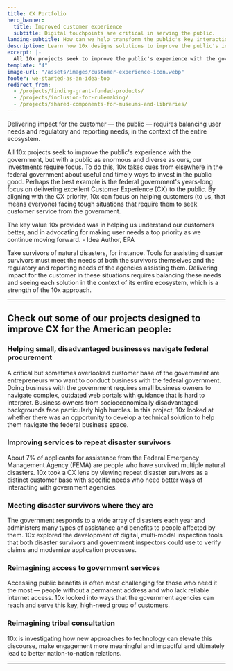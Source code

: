```yaml
---
title: CX Portfolio 
hero_banner:
  title: Improved customer experience
  subtitle: Digital touchpoints are critical in serving the public.
landing-subtitle: How can we help transform the public's key interactions with the federal government?
description: Learn how 10x designs solutions to improve the public's interaction with the federal government for an improved customer experience.
excerpt: |-
  All 10x projects seek to improve the public's experience with the government, but with a public as enormous and diverse as ours, our investments require focus. To do this, 10x takes cues from elsewhere in the federal government about useful and timely ways to invest in the public good. Perhaps the best example is the federal government's years-long focus on delivering excellent Customer Experience (CX) to the public. By aligning with the CX priority, 10x can focus on helping customers (to us, that means everyone) facing tough situations that require them to seek customer service from the government.
template: "4"
image-url: "/assets/images/customer-experience-icon.webp"
footer: we-started-as-an-idea-too
redirect_from: 
  - /projects/finding-grant-funded-products/
  - /projects/inclusion-for-rulemaking/
  - /projects/shared-components-for-museums-and-libraries/
---
```

<p class="usa-intro">  
  Delivering impact for the customer &#8212; the public &#8212; requires balancing user needs and regulatory and reporting needs, in the context of the entire ecosystem.
</p>

All 10x projects seek to improve the public's experience with the government, but with a public as enormous and diverse as ours, our investments require focus. To do this, 10x takes cues from elsewhere in the federal government about useful and timely ways to invest in the public good. Perhaps the best example is the federal government's years-long focus on delivering excellent Customer Experience (CX) to the public. By aligning with the CX priority, 10x can focus on helping customers (to us, that means everyone) facing tough situations that require them to seek customer service from the government.

<aside class="pull-quote">
  The key value 10x provided was in helping us understand our customers better, and in advocating for making user needs a top priority as we continue moving forward.
  <span class="author">- Idea Author, EPA</span>
</aside>

Take survivors of natural disasters, for instance. Tools for assisting disaster survivors must meet the needs of both the survivors themselves and the regulatory and reporting needs of the agencies assisting them. Delivering impact for the customer in these situations requires balancing these needs and seeing each solution in the context of its entire ecosystem, which is a strength of the 10x approach.

---

## Check out some of our projects designed to improve CX for the American people:

### Helping small, disadvantaged businesses navigate federal procurement

A critical but sometimes overlooked customer base of the government are entrepreneurs who want to conduct business with the federal government. Doing business with the government requires small business owners to navigate complex, outdated web portals with guidance that is hard to interpret. Business owners from socioeconomically disadvantaged backgrounds face particularly high hurdles. In this project, 10x looked at whether there was an opportunity to develop a technical solution to help them navigate the federal business space. 

### Improving services to repeat disaster survivors

About 7% of applicants for assistance from the Federal Emergency Management Agency (FEMA) are people who have survived multiple natural disasters. 10x took a CX lens by viewing repeat disaster survivors as a distinct customer base with specific needs who need better ways of interacting with government agencies.

### Meeting disaster survivors where they are

The government responds to a wide array of disasters each year and administers many types of assistance and benefits to people affected by them. 10x explored the development of digital, multi-modal inspection tools that both disaster survivors and government inspectors could use to verify claims and modernize application processes.

### Reimagining access to government services

Accessing public benefits is often most challenging for those who need it the most &#8212; people without a permanent address and who lack reliable internet access. 10x looked into ways that the government agencies can reach and serve this key, high-need group of customers.

### Reimagining tribal consultation
10x is investigating how new approaches to technology can elevate this discourse, make engagement more meaningful and impactful and ultimately lead to better nation-to-nation relations.

---